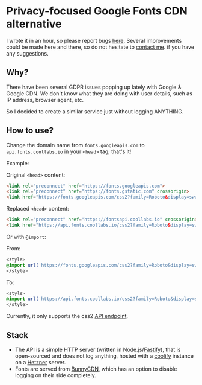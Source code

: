 # Privacy-focused Google Fonts CDN alternative

I wrote it in an hour, so please report bugs [here](https://github.com/coollabsio/fonts/issues/new).
Several improvements could be made here and there, so do not hesitate to [contact me](https://docs.coollabs.io/contact). if you have any suggestions.

## Why?

There have been several GDPR issues popping up lately with Google & Google CDN. We don't know what they are doing with user details, such as IP address, browser agent, etc.

So I decided to create a similar service just without logging ANYTHING.

## How to use?

Change the domain name from `fonts.googleapis.com` to `api.fonts.coollabs.io` in your `<head>` tag; that's it!

Example:

Original `<head>` content:
```html
<link rel="preconnect" href="https://fonts.googleapis.com">
<link rel="preconnect" href="https://fonts.gstatic.com" crossorigin>
<link href="https://fonts.googleapis.com/css2?family=Roboto&display=swap" rel="stylesheet">
```

Replaced `<head>` content:
```html
<link rel="preconnect" href="https://fontsapi.coollabs.io" crossorigin>
<link href="https://api.fonts.coollabs.io/css2?family=Roboto&display=swap" rel="stylesheet">
```

Or with `@import`:

From:
```css
<style>
@import url('https://fonts.googleapis.com/css2?family=Roboto&display=swap');
</style>
```

To: 
```css
<style>
@import url('https://api.fonts.coollabs.io/css2?family=Roboto&display=swap');
</style>
```

Currently, it only supports the css2 [API endpoint](https://developers.google.com/fonts/docs/css2).

## Stack
- The API is a simple HTTP server (written in Node.js/[Fastify](https://fastify.io)), that is open-sourced and does not log anything, hosted with a [coolify](https://coolify.io) instance on a [Hetzner](https://hetzner.com) server.
- Fonts are served from [BunnyCDN](https://bunny.net), which has an option to disable logging on their side completely.
